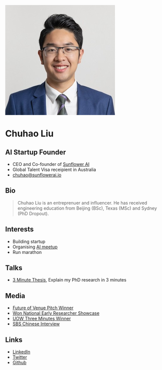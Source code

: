 ![Image of chuhao liu](images/ChuhaoLiu.jpeg)

# Chuhao Liu

## AI Startup Founder

- CEO and Co-founder of [Sunflower AI](https://www.sunflowerai.io)
- Global Talent Visa receipient in Australia
- chuhao@sunflowerai.io

## Bio

> Chuhao Liu is an entreprenuer and influencer. He has received engineering education from Beijing (BSc), Texas (MSc) and Sydney (PhD Dropout).

## Interests

- Building startup
- Organising [AI meetup](https://www.linkedin.com/company/chinese-ai-meetup?trk=organization_guest_main-feed-card-text)
- Run marathon

## Talks

- [3 Minute Thesis](https://www.youtube.com/watch?v=0kpJ52Fi94o), Explain my PhD research in 3 minutes


## Media

- [Future of Venue Pitch Winner](https://www.usualcompany.com/blog/it-s-a-wrap-future-of-venues-showcase)
- [Won National Early Researcher Showcase](https://www.uow.edu.au/media/2018/engineering-student-wins-national-early-researchers-showcase-competition.php)
- [UOW Three Minutes Winner](https://www.uow.edu.au/the-stand/2019/uow-three-minute-thesis-winner.php)
- [SBS Chinese Interview](https://www.sbs.com.au/language/chinese/zh-hans/podcast-episode/chinese-communities/cw9hm1gcl)


## Links

- [LinkedIn](https://www.linkedin.com/in/chuhaoliuinnovation/)
- [Twitter](https://twitter.com/Chuhao__Liu)
- [Github](https://github.com/Chuhao95/)
